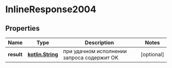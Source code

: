 # InlineResponse2004

## Properties
Name | Type | Description | Notes
------------ | ------------- | ------------- | -------------
**result** | [**kotlin.String**](.md) | при удачном исполнении запроса содержит OK |  [optional]
